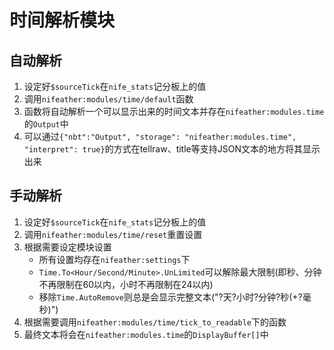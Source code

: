 # 时间解析模块
## 自动解析
1. 设定好`$sourceTick`在`nife_stats`记分板上的值
2. 调用`nifeather:modules/time/default`函数
3. 函数将自动解析一个可以显示出来的时间文本并存在`nifeather:modules.time`的`Output`中
4. 可以通过`{"nbt":"Output", "storage": "nifeather:modules.time", "interpret": true}`的方式在tellraw、title等支持JSON文本的地方将其显示出来

## 手动解析
1. 设定好`$sourceTick`在`nife_stats`记分板上的值
2. 调用`nifeather:modules/time/reset`重置设置
3. 根据需要设定模块设置
    * 所有设置均存在`nifeather:settings`下
    * `Time.To<Hour/Second/Minute>.UnLimited`可以解除最大限制(即秒、分钟不再限制在60以内，小时不再限制在24以内)
    * 移除`Time.AutoRemove`则总是会显示完整文本("?天?小时?分钟?秒(+?毫秒)")
4. 根据需要调用`nifeather:modules/time/tick_to_readable`下的函数
5. 最终文本将会在`nifeather:modules.time`的`DisplayBuffer[]`中